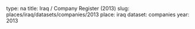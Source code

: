 type: na
title: Iraq / Company Register (2013)
slug: places/iraq/datasets/companies/2013
place: iraq
dataset: companies
year: 2013
